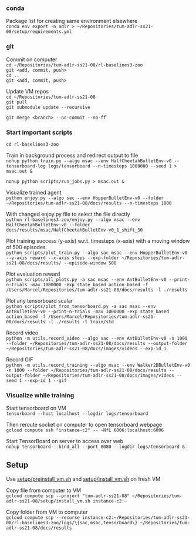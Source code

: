 ### conda

Package list for creating same environment elsewhere\
`conda env export -n adlr > ~/Repositories/tum-adlr-ss21-08/setup/requirements.yml`

### git

Commit on computer\
`cd ~/Repositories/tum-adlr-ss21-08/rl-baselines3-zoo`\
`git <add, commit, push>`\
`cd ..`\
`git <add, commit, push>`

Update VM repos\
`cd ~/Repositories/tum-adlr-ss21-08`\
`git pull`\
`git submodule update --recursive`

`git merge <branch> --no-commit --no-ff`
### Start important scripts

`cd rl-baselines3-zoo`

Train in background process and redirect output to file\
`nohup python train.py --algo msac --env HalfCheetahBulletEnv-v0 --tensorboard-log logs/tensorboard --n-timesteps 1000000 --seed 1 > msac.out &`

`nohup python scripts/run_jobs.py > msac.out &`

Visualize trained agent\
`python enjoy.py --algo sac --env HopperBulletEnv-v0 --folder ~/Repositories/tum-adlr-ss21-08/docs/results --n-timesteps 1000`

With changed enjoy.py file to select the file directly\
`python rl-baselines3-zoo/enjoy.py --algo msac --env HalfCheetahBulletEnv-v0 --folder docs/results/msac/HalfCheetahBulletEnv-v0_1_shift_30 `

Plot training success (y-axis) w.r.t. timesteps (x-axis) with a moving window of 500 episodes\
`python scripts/plot_train.py --algo sac msac --env HopperBulletEnv-v0 --y-axis reward --x-axis steps --exp-folder ~/Repositories/tum-adlr-ss21-08/docs/results/ --episode-window 500`

Plot evaluation reward\
`python scripts/all_plots.py -a sac msac --env AntBulletEnv-v0 --print-n-trials -max 1000000 -exp state_based action_based -f /Users/Marcel/Repositories/tum-adlr-ss21-08/docs/results -l ./results`

Plot any tensorboard scalar\
`python scripts/plot_from_tensorboard.py -a sac msac --env AntBulletEnv-v0 --print-n-trials -max 1000000 -exp state_based action_based -f /Users/Marcel/Repositories/tum-adlr-ss21-08/docs/results -l ./results -t train/std`

Record video\
`python -m utils.record_video --algo sac --env AntBulletEnv-v0 -n 1000 --folder ~/Repositories/tum-adlr-ss21-08/docs/results --output-folder ~/Repositories/tum-adlr-ss21-08/docs/images/videos --exp-id 1`

Record GIF\
`python -m utils.record_training --algo msac --env Walker2DBulletEnv-v0 -n 1000 --folder ~/Repositories/tum-adlr-ss21-08/docs/results --output-folder ~/Repositories/tum-adlr-ss21-08/docs/images/videos --seed 1 --exp-id 1 --gif`
### Visualize while training

Start tensorboard on VM\
`tensorboard --host localhost --logdir logs/tensorboard`

Then reroute socket on computer to open tensorboard webpage\
`gcloud compute ssh "instance-c2" -- -NfL 6006:localhost:6006`

Start TensorBoard on server to access over web\
`nohup tensorboard --bind_all --port 8080 --logdir logs/tensorboard &`
## Setup

Use [setup/preinstall_vm.sh](./setup/preinstall_vm.sh) and [setup/install_vm.sh](./setup/install_vm.sh) on fresh VM

Copy file from computer to VM\
`gcloud compute scp --project "tum-adlr-ss21-08" ~/Repositories/tum-adlr-ss21-08/setup/install_vm.sh instance-c2:~`

Copy folder from VM to computer\
`gcloud compute scp --recurse instance-c2:~/Repositories/tum-adlr-ss21-08/rl-baselines3-zoo/logs/\{sac,msac,tensorboard\} ~/Repositories/tum-adlr-ss21-08/docs/results`
